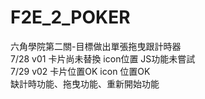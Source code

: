 # F2E_2_POKER
六角學院第二關-目標做出單張拖曳跟計時器
<br>
7/28 v01 卡片尚未替換 icon位置 JS功能未嘗試
<br>
7/29 v02 卡片位置OK icon 位置OK 
<br>缺計時功能、拖曳功能、重新開始功能
